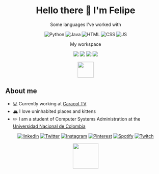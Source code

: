 <h1 align="center">
    Hello there 🖤 I'm Felipe
</h1>


<p align="center">
Some languages I've worked with
</p>
<p align="center">
  <img src="https://img.shields.io/badge/Python-3776AB?style=for-the-badge&logo=python&logoColor=white" alt="Python">
  <img src="https://img.shields.io/badge/Java-ED8B00?style=for-the-badge&logo=java&logoColor=white" alt="Java">
  <img src="https://img.shields.io/badge/HTML5-E34F26?style=for-the-badge&logo=html5&logoColor=white" alt="HTML">
  <img src="https://img.shields.io/badge/CSS3-1572B6?style=for-the-badge&logo=css3&logoColor=white" alt="CSS">
  <img src="https://img.shields.io/badge/JavaScript-323330?style=for-the-badge&logo=javascript&logoColor=F7DF1E" alt="JS">
</p>

<p align="center">
My workspace
</p>
<p align='center'>
  <img src="https://img.shields.io/badge/windows-%230078D6.svg?&style=for-the-badge&logo=windows&logoColor=white" />
  <img src="https://img.shields.io/badge/%20Ryzen_5_3400G-ED1C24?style=for-the-badge&logo=amd&logoColor=white" />
  <img src="https://img.shields.io/badge/RAM-16GB-%230071C5.svg?&style=for-the-badge&logoColor=white" />
  <img src="https://img.shields.io/badge/%20Radeon_vega_graphics-ED1C24?style=for-the-badge&logo=amd&logoColor=white" />
</p>

<p align="center">
    <img src="https://media.giphy.com/media/cQSjIBgUC2NbMKEm9q/giphy.gif" width=50>
</p>

<h2> About me </h2>
<ul>
    <li>💻 Currently working at <a href="https://www.caracoltv.com/">Caracol TV</a></li>
    <li>🏔️ I love uninhabited places and kittens</li>
    <li>✏️ I am a student of Computer Systems Administration at the <a href="https://www.manizales.unal.edu.co/>"> Universidad Nacional de Colombia</li></a>
</ul>

<p align="center">
    <a href="https://www.linkedin.com/in/felipe-giraldo-635676227/"><img src="https://img.shields.io/badge/LinkedIn-0077B5?style=for-the-badge&logo=linkedin&logoColor=whit" alt="linkedin" ></a>
    <a href="https://twitter.com/Astrxnomo"><img src="https://img.shields.io/badge/Twitter-1DA1F2?style=for-the-badge&logo=twitter&logoColor=white" alt="Twitter"></a>
    <a href="https://www.instagram.com/astrxnomo"><img src="https://img.shields.io/badge/Instagram-E4405F?style=for-the-badge&logo=instagram&logoColor=white" alt="Instagram"></a>
    <a href="https://co.pinterest.com/astrxnomo/"><img src="https://img.shields.io/badge/Pinterest-%23E60023.svg?&style=for-the-badge&logo=Pinterest&logoColor=white" alt="Pinterest"></a>
    <a href="https://open.spotify.com/user/m97ziso6dioz79lf0osybguf2?si=a1756e257bd148f7"><img src="https://img.shields.io/badge/Spotify-1ED760?&style=for-the-badge&logo=spotify&logoColor=white" alt="Spotify"></a>
    <a href="https://www.twitch.tv/astrxnomo"><img src="https://img.shields.io/badge/Twitch-9146FF?style=for-the-badge&logo=twitch&logoColor=white" alt="Twitch"></a>
</p>

<p align="center">
    <img src="https://media.giphy.com/media/5xRW2cUKfcyQg/giphy.gif" width=80>
</p>
